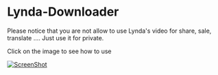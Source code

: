 # Lynda-Downloader
Please notice that you are not allow to use Lynda's video for share, sale, translate ....
Just use it for private.

Click on the image to see how to use

[![ScreenShot](http://img.youtube.com/vi/Fj9LYJtlSfE/maxresdefault.jpg)](http://youtu.be/Fj9LYJtlSfE)

